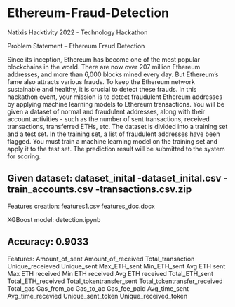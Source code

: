 # Ethereum-Fraud-Detection
Natixis Hacktivity 2022 - Technology Hackathon

Problem Statement – Ethereum Fraud Detection

Since its inception, Ethereum has become one of the most popular blockchains in the world. There are now over 207 million Ethereum addresses, and more than 6,000 blocks mined every day. But Ethereum’s fame also attracts various frauds. To keep the Ethereum network sustainable and healthy, it is crucial to detect these frauds. 
In this hackathon event, your mission is to detect fraudulent Ethereum addresses by applying machine learning models to Ethereum transactions. You will be given a dataset of normal and fraudulent addresses, along with their account activities - such as the number of sent transactions, received transactions, transferred ETHs, etc. The dataset is divided into a training set and a test set. In the training set, a list of fraudulent addresses have been flagged. You must train a machine learning model on the training set and apply it to the test set. The prediction result will be submitted to the system for scoring. 


Given dataset:
dataset_inital
-dataset_inital.csv
-train_accounts.csv
-transactions.csv.zip
----------------------------------------------------------------------------------------------------------------
Features creation:
features1.csv
features_doc.docx

XGBoost model:
detection.ipynb

Accuracy: 0.9033
----------------

Features:
Amount_of_sent
Amount_of_received
Total_transaction
Unique_receieved
Unique_sent
Max_ETH_sent
Min_ETH_sent
Avg ETH sent
Max ETH received
Min ETH received
Avg ETH received
Total_ETH_sent 
Total_ETH_received
Total_tokentransfer_sent
Total_tokentransfer_received
Total_gas
Gas_from_ac
Gas_to_ac
Gas_fee_paid
Avg_time_sent
Avg_time_recevied
Unique_sent_token
Unique_received_token

